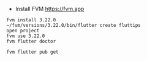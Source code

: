 



- Install FVM
https://fvm.app

```
fvm install 3.22.0
~/fvm/versions/3.22.0/bin/flutter create fluttips
open project
fvm use 3.22.0
fvm flutter doctor
```

```
fvm flutter pub get
```
